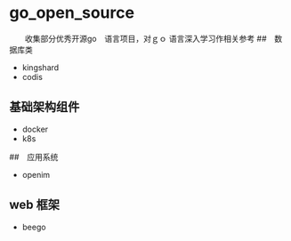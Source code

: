 # go_open_source
　　收集部分优秀开源go　语言项目，对ｇｏ 语言深入学习作相关参考
##　数据库类
* kingshard
* codis
## 基础架构组件
* docker
* k8s

##　应用系统
* openim

## web 框架
* beego
